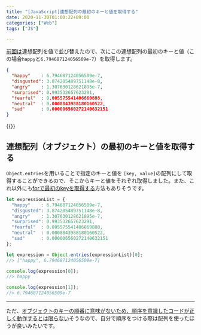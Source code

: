 ```yaml
---
title: "[JavaScript]連想配列の最初のキーと値を取得する"
date: 2020-11-30T01:00:22+09:00
categories: ["Web"]
tags: ["JS"]

---
```


[前回は](https://2001y.me/blog/js-object-sort)連想配列を値で並び替えたので、次にこの連想配列の最初のキーと値（この場合`happy`と`6.794687124056509e-7`）を取得します。

```json
{
  "happy"    : 6.794687124056509e-7, 
  "disgusted": 3.874205489751148e-8,
  "angry"    : 1.307630128621895e-7,
  "surprised": 0.993532657623291,
  "fearful"  : 0.005575541406869888,
  "neutral"  : 0.0008843988180160522,
  "sad"      : 0.000006560272140632151
}
```

{{<ad>}}

## 連想配列（オブジェクト）の最初のキーと値を取得する

`Object.entries`を用いることで指定のキーと値を `[key, value]`の配列にして取得することができるので、そこからキーと値をそれぞれ取得しました。また、これ以外にも[forで最初のkeyを取得する](http://criticalbreak5.seesaa.net/article/430092962.html)方法もありそうです。

```js
let expressionList = {
  "happy"    : 6.794687124056509e-7, 
  "disgusted": 3.874205489751148e-8,
  "angry"    : 1.307630128621895e-7,
  "surprised": 0.993532657623291,
  "fearful"  : 0.005575541406869888,
  "neutral"  : 0.0008843988180160522,
  "sad"      : 0.000006560272140632151
};

let expression = Object.entries(expressionList)[0];
//> ["happy", 6.794687124056509e-7] 

console.log(expression[0]);
//> happy

console.log(expression[1]);
//> 6.794687124056509e-7
```

***

ただ、[オブジェクトのキーの順番に意味がないため、順序を意識したコードが正しく動作するとは限らない](https://teratail.com/questions/120604)そうなので、自分で順序をつける際は配列を使ったほうが良いみたいです。